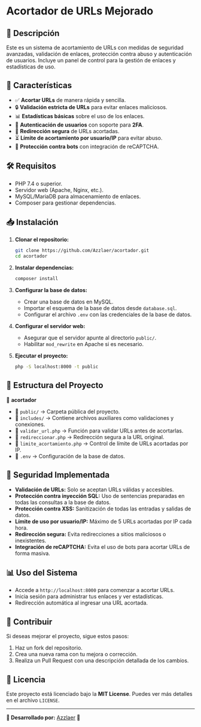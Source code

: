 # Acortador de URLs Mejorado

## 📌 Descripción
Este es un sistema de acortamiento de URLs con medidas de seguridad avanzadas, validación de enlaces, protección contra abuso y autenticación de usuarios. Incluye un panel de control para la gestión de enlaces y estadísticas de uso.

## 🚀 Características
- ✅ **Acortar URLs** de manera rápida y sencilla.
- 🔒 **Validación estricta de URLs** para evitar enlaces maliciosos.
- 📊 **Estadísticas básicas** sobre el uso de los enlaces.
- 👤 **Autenticación de usuarios** con soporte para **2FA**.
- 🔄 **Redirección segura** de URLs acortadas.
- ⏳ **Límite de acortamiento por usuario/IP** para evitar abuso.
- 🤖 **Protección contra bots** con integración de reCAPTCHA.

## 🛠️ Requisitos
- PHP 7.4 o superior.
- Servidor web (Apache, Nginx, etc.).
- MySQL/MariaDB para almacenamiento de enlaces.
- Composer para gestionar dependencias.

## 📥 Instalación
1. **Clonar el repositorio:**
   ```sh
   git clone https://github.com/Azzlaer/acortador.git
   cd acortador
   ```
2. **Instalar dependencias:**
   ```sh
   composer install
   ```
3. **Configurar la base de datos:**
   - Crear una base de datos en MySQL.
   - Importar el esquema de la base de datos desde `database.sql`.
   - Configurar el archivo `.env` con las credenciales de la base de datos.

4. **Configurar el servidor web:**
   - Asegurar que el servidor apunte al directorio `public/`.
   - Habilitar `mod_rewrite` en Apache si es necesario.

5. **Ejecutar el proyecto:**
   ```sh
   php -S localhost:8000 -t public
   ```

## 🔹 Estructura del Proyecto
📂 **acortador**
   - 📁 `public/` → Carpeta pública del proyecto.
   - 📁 `includes/` → Contiene archivos auxiliares como validaciones y conexiones.
   - 📄 `validar_url.php` → Función para validar URLs antes de acortarlas.
   - 📄 `redireccionar.php` → Redirección segura a la URL original.
   - 📄 `limite_acortamiento.php` → Control de límite de URLs acortadas por IP.
   - 📄 `.env` → Configuración de la base de datos.

## 🔐 Seguridad Implementada
- **Validación de URLs:** Solo se aceptan URLs válidas y accesibles.
- **Protección contra inyección SQL:** Uso de sentencias preparadas en todas las consultas a la base de datos.
- **Protección contra XSS:** Sanitización de todas las entradas y salidas de datos.
- **Límite de uso por usuario/IP:** Máximo de 5 URLs acortadas por IP cada hora.
- **Redirección segura:** Evita redirecciones a sitios maliciosos o inexistentes.
- **Integración de reCAPTCHA:** Evita el uso de bots para acortar URLs de forma masiva.

## 📊 Uso del Sistema
- Accede a `http://localhost:8000` para comenzar a acortar URLs.
- Inicia sesión para administrar tus enlaces y ver estadísticas.
- Redirección automática al ingresar una URL acortada.

## 🤝 Contribuir
Si deseas mejorar el proyecto, sigue estos pasos:
1. Haz un fork del repositorio.
2. Crea una nueva rama con tu mejora o corrección.
3. Realiza un Pull Request con una descripción detallada de los cambios.

## 📜 Licencia
Este proyecto está licenciado bajo la **MIT License**. Puedes ver más detalles en el archivo `LICENSE`.

---
**🔹 Desarrollado por:** [Azzlaer](https://github.com/Azzlaer) 🚀

